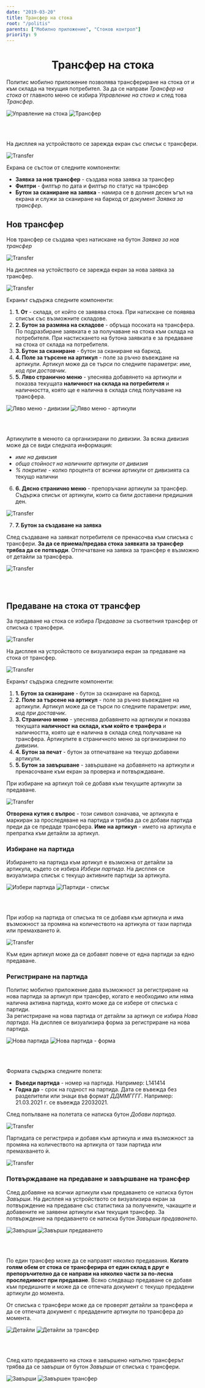 ```yaml
---
date: "2019-03-20"
title: Трансфер на стока
root: "/politis"
parents: ["Мобилно приложение", "Стоков контрол"]
priority: 9
---
```

<h1 align="center">
    Трансфер на стока
</h1>

Политис мобилно приложение позволява трансфериране на стока от и към склада на текущия потребител. За да се направи *Трансфер на стока* от главното меню се избира *Управление на стока* и след това *Трансфер*.

<split-panel>
    <panel>
        <img src="main-menu-stock-control.bg.png" alt="Управление на стока" />
    </panel>
    <panel>
        <img src="stock-control-transfer.bg.png" alt="Трансфер" />
    </panel>
</split-panel>

<br></br>

На дисплея на устройството се зарежда екран със списък с трансфери.

![Transfer](./transfer-screen.bg.png "Трансфери на стока")

Екрана се състои от следните компоненти:

* **Заявка за нов трансфер** - създава нова заявка за трансфер
* **Филтри** - филтър по дата и филтър по статус на трансфер
* **Бутон за сканиране на заявка** - намира се в долния десен ъгъл на екрана и служи за сканиране на баркод от документ *Заявка за трансфер*.

## Нов трансфер

Нов трансфер се създава чрез натискане на бутон *Заявка за нов трансфер*

![Transfer](./transfer-new.bg.png "Нова заявка за трансфер")

На дисплея на устойството се зарежда екран за нова заявка за трансфер.

![Transfer](./transfer-new-form.bg.png "Заявка за трансфер")

Екранът съдържа следните компоненти:

1. **1. От** - склада, от който се заявява стока. При натискане се появява списък със възможните складове.
2. **2. Бутон за размяна на складове** - обръща посоката на трансфера. По подразбиране заявката е за получаване на стока към склада на потребителя. При настискането на бутона заявката е за предаване на стока от склада на потребителя.
3. **3. Бутон за сканиране** - бутон за сканиране на баркод.
4. **4. Поле за търсене на артикул** - поле за ръчно въвеждане на артикули. Артикул може да се търси по следните параметри: *име, код при доставчик*.
5. **5. Ляво странично меню** - улеснява добавянето на артикули и показва текущата **наличност на склада на потребителя** и наличността, която ще е налична в склада след получаване на трансфера.

<split-panel>
    <panel>
        <img src="transfer-left-menu.bg.png" alt="Ляво меню - дивизии" />
    </panel>
    <panel>
        <img src="transfer-left-menu-items.bg.png" alt="Ляво меню - артикули" />
    </panel>
</split-panel>

<br></br>

Артикулите в менюто са организирани по дивизии. За всяка дивизия може да се види следната информация:
- *име на дивизия*
- *обща стойност на наличните артикули от дивизия*
- *% покритие* - колко процента от всички артикули от дивизията са текущо налични

6. **6. Дясно странично меню** - препоръчани артикули за трансфер. Съдържа списък от артикули, които са били доставени предишния ден.

![Transfer](./transfer-right-menu.bg.png "Дясно меню")

7. **7. Бутон за създаване на заявка**

След създаване на заявкат потребителя се пренасочва към списъка с трансфери. **За да се приема/предава стока заявката за трансфер трябва да се потвърди**. Отпечатване на заявка за трансфер е възможно от детайли за трансфера.

![Transfer](./transfer-new-confirm.bg.png "Потвърди")

<br></br>

## Предаване на стока от трансфер

За предаване на стока се избира *Предаване* за съответния трансфер от списъка с трансфери.

![Transfer](./transfer-accept.bg.png "Предаване")

На дисплея на устройството се визуализира екран за предаване на стока от трансфер.

![Transfer](./transfer-accept-screen.bg.png "Предаване на стока")

Екранът съдържа следните компоненти:

1. **1. Бутон за сканиране** - бутон за сканиране на баркод.
2. **2. Поле за търсене на артикул** - поле за ръчно въвеждане на артикули. Артикул може да се търси по следните параметри: *име, код при доставчик*.
3. **3. Странично меню** - улеснява добавянето на артикули и показва текущата **наличност на склада, към който е транфера** и наличността, която ще е налична в склада след получаване на трансфера. Артикулите в страничното меню за организирани по дивизии.
4. **4. Бутон за печат** - бутон за отпечатване на текущо добавени артикули.
5. **5. Бутон за завършване** - завършване на добавянето на артикули и пренасочване към екран за проверка и потвърждаване.

При избиране на артикул той се добавя към текущите артикули за предаване. 

![Transfer](./transfer-accept-rows.bg.png "Предаване на стока- редове")

**Отворена кутия с въпрос** - този символ означава, че артикула е маркиран за проследяване на партида и трябва да се добави партида преди да се предаде трансфера.
**Име на артикул** - името на артикула е препратка към детайли за артикул.

### Избиране на партида

Избирането на партида към артикул е възможна от детайли за артикула, където се избира *Избери партида*. На дисплея се визуализира списък с текущо активните партиди за артикула.  

<split-panel>
    <panel>
        <img src="transfer-batch-add.bg.png" alt="Избери партида" />
    </panel>
    <panel>
        <img src="transfer-batch-list.bg.png" alt="Партиди - списък" />
    </panel>
</split-panel>

<br></br>

При избор на партида от списъка тя се добавя към артикула и има възможност за промяна на количеството на артикула от тази партида или премахването ѝ.

![Transfer](./transfer-batch-qty.bg.png "Количество от партида")

Към един артикул може да се добавят повече от една партиди за едно предаване.

### Регистриране на партида

Политис мобилно приложение дава възможност за регистриране на нова партида за артикул при трансфер, когато е необходимо или няма налична активна партида, която може да се избере от списъка с партиди.   
За регистриране на нова партида от детайли за артикул се избира *Нова партида*. На дисплея се визуализира форма за регистриране на нова партида.

<split-panel>
    <panel>
        <img src="transfer-batch-new.bg.png" alt="Нова партида" />
    </panel>
    <panel>
        <img src="transfer-batch-new-form.bg.png" alt="Нова партида - форма" />
    </panel>
</split-panel>

<br></br>

Формата съдържа следните полета:

* **Въведи партида** - номер на партида. Например: L141414
* **Годна до** - срок на годност на партида. Дата се въвежда без разделители или знаци във формат *ДДММГГГГ*. Например: 21.03.2021 г. се въвежда 22032021.

След попълване на полетата се натиска бутон *Добави партида*.

![Transfer](./transfer-batch-new-confirm.bg.png "Добави партида")

Партидата се регистрира и добавя към артикула и има възможност за промяна на количеството на артикула от тази партида или премахването ѝ.

![Transfer](./transfer-batch-new-added.bg.png "Регистрирана партида")

### Потвърждаване на предаване и завършване на трансфер

След добавяне на всички артикули към предаването се натиска бутон *Завърши*. На дисплея на устройството се визуализира екран за потвърждение на предаване със статистика за получените, чакащите и добавените не заявени артикули към текущия трансфер. За потвърждение на предаването се натиска бутон *Завърши предаването*.

<split-panel>
    <panel>
        <img src="transfer-finilize.bg.png" alt="Завърши" />
    </panel>
    <panel>
        <img src="transfer-checkout.bg.png" alt="Завърши предаването" />
    </panel>
</split-panel>

<br></br>

По един трансфер може да се направят няколко предавания. **Когато голям обем от стока се трансферира от един склад в друг е препоръчително да се направи на няколко части за по-лесна проследимост при предаване**. Всяко следващо предаване се добавя към предишните и може да се отпечата документ с текущо предадени артикули до момента.

От списъка с трансфери може да се проверят детайли за трансфера и да се отпечата документ с предадените артикули по трансфера до момента.

<split-panel>
    <panel>
        <img src="transfer-details.bg.png" alt="Детайли" />
    </panel>
    <panel>
        <img src="transfer-details-screen.bg.png" alt="Детайли за трансфер" />
    </panel>
</split-panel>

<br></br>

След като предаването на стока е завършено напълно трансферът трябва да се завърши от бутон *Завърши* от списъка с трансфери.

<split-panel>
    <panel>
        <img src="transfer-close.bg.png" alt="Завърши" />
    </panel>
    <panel>
        <img src="transfer-closed.bg.png" alt="Завършен трансфер" />
    </panel>
</split-panel>

<br></br>